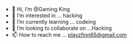- 👋 Hi, I’m @Gaming King
- 👀 I’m interested in ... hacking
- 🌱 I’m currently learning ... codeing
- 💞️ I’m looking to collaborate on ...Hacking
- 📫 How to reach me ... playzfinn65@gmail.com

<!---
HackerFinn/HackerFinn is a ✨ special ✨ repository because its `README.md` (this file) appears on your GitHub profile.
You can click the Preview link to take a look at your changes.
--->
